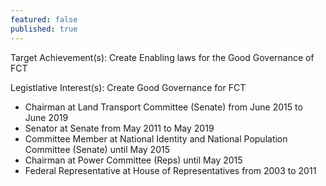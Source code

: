 ```yaml
---
featured: false
published: true
---
```

Target Achievement(s): Create Enabling laws for the Good Governance of FCT

Legistlative Interest(s): Create Good Governance for FCT

* Chairman at Land Transport Committee (Senate) from June 2015 to June 2019
* Senator at Senate from May 2011 to May 2019
* Committee Member at National Identity and National Population Committee (Senate) until May 2015
* Chairman at Power Committee (Reps) until May 2015
* Federal Representative at House of Representatives from 2003 to 2011

